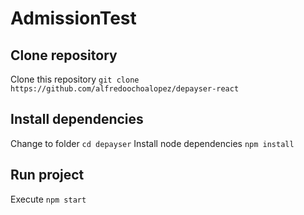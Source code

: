 # AdmissionTest

## Clone repository
Clone this repository `git clone https://github.com/alfredoochoalopez/depayser-react`

## Install dependencies
Change to folder `cd depayser`
Install node dependencies `npm install`

## Run project
Execute `npm start`